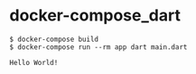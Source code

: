 # docker-compose_dart

```
$ docker-compose build
$ docker-compose run --rm app dart main.dart
```

```
Hello World!
```
